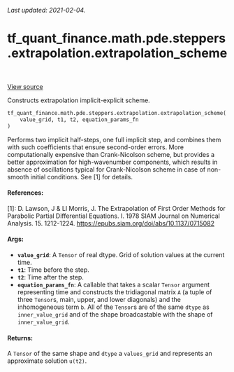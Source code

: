 <!--
This file is generated by a tool. Do not edit directly.
For open-source contributions the docs will be updated automatically.
-->

*Last updated: 2021-02-04.*

<div itemscope itemtype="http://developers.google.com/ReferenceObject">
<meta itemprop="name" content="tf_quant_finance.math.pde.steppers.extrapolation.extrapolation_scheme" />
<meta itemprop="path" content="Stable" />
</div>

# tf_quant_finance.math.pde.steppers.extrapolation.extrapolation_scheme

<!-- Insert buttons and diff -->

<table class="tfo-notebook-buttons tfo-api" align="left">
</table>

<a target="_blank" href="https://github.com/google/tf-quant-finance/blob/master/tf_quant_finance/math/pde/steppers/extrapolation.py">View source</a>



Constructs extrapolation implicit-explicit scheme.

```python
tf_quant_finance.math.pde.steppers.extrapolation.extrapolation_scheme(
    value_grid, t1, t2, equation_params_fn
)
```



<!-- Placeholder for "Used in" -->

Performs two implicit half-steps, one full implicit step, and combines them
with such coefficients that ensure second-order errors. More computationally
expensive than Crank-Nicolson scheme, but provides a better approximation for
high-wavenumber components, which results in absence of oscillations typical
for Crank-Nicolson scheme in case of non-smooth initial conditions. See [1]
for details.

#### References:
[1]: D. Lawson, J & Ll Morris, J. The Extrapolation of First Order Methods
for Parabolic Partial Differential Equations. I. 1978
SIAM Journal on Numerical Analysis. 15. 1212-1224.
https://epubs.siam.org/doi/abs/10.1137/0715082

#### Args:


* <b>`value_grid`</b>: A `Tensor` of real dtype. Grid of solution values at the current
  time.
* <b>`t1`</b>: Time before the step.
* <b>`t2`</b>: Time after the step.
* <b>`equation_params_fn`</b>: A callable that takes a scalar `Tensor` argument
  representing time and constructs the tridiagonal matrix `A`
  (a tuple of three `Tensor`s, main, upper, and lower diagonals)
  and the inhomogeneous term `b`. All of the `Tensor`s are of the same
  `dtype` as `inner_value_grid` and of the shape broadcastable with the
  shape of `inner_value_grid`.


#### Returns:

A `Tensor` of the same shape and `dtype` a
`values_grid` and represents an approximate solution `u(t2)`.

